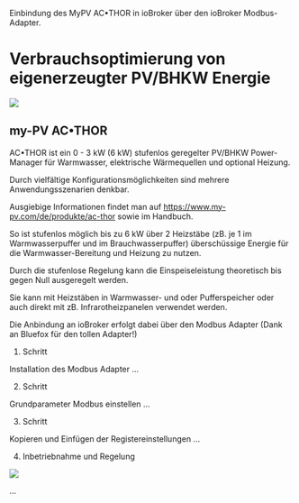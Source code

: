 Einbindung des MyPV AC•THOR in ioBroker über den ioBroker Modbus-Adapter.

# Verbrauchsoptimierung von eigenerzeugter PV/BHKW Energie #


<img src="https://user-images.githubusercontent.com/819464/50426039-99c46100-0884-11e9-80e0-0c48ba5f803a.jpg"></img>

## my-PV AC•THOR ##

AC•THOR ist ein 0 - 3 kW (6 kW) stufenlos geregelter PV/BHKW Power-Manager für
Warmwasser, elektrische Wärmequellen und optional Heizung.

Durch vielfältige Konfigurationsmöglichkeiten sind mehrere Anwendungsszenarien denkbar.

Ausgiebige Informationen findet man auf https://www.my-pv.com/de/produkte/ac-thor sowie im Handbuch.

So ist stufenlos möglich bis zu 6 kW über 2 Heizstäbe (zB. je 1 im Warmwasserpuffer und im Brauchwasserpuffer) überschüssige Energie für die Warmwasser-Bereitung und Heizung
zu nutzen.

Durch die stufenlose Regelung kann die Einspeiseleistung theoretisch bis gegen Null ausgeregelt werden.

Sie kann mit Heizstäben in Warmwasser- und oder Pufferspeicher oder auch direkt mit zB. Infrarotheizpanelen verwendet werden.


Die Anbindung an ioBroker erfolgt dabei über den Modbus Adapter
(Dank an Bluefox für den tollen Adapter!)

1. Schritt

  Installation des Modbus Adapter
  ...

2. Schritt

  Grundparameter Modbus einstellen
  ...

3. Schritt

  Kopieren und Einfügen der Registereinstellungen
  ...

4. Inbetriebnahme und Regelung

<img src="https://user-images.githubusercontent.com/819464/50450514-e6fd0d00-092e-11e9-8232-76c392d5bdfd.jpg"></img>

  ...
